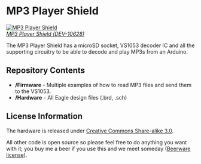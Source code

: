 MP3 Player Shield
==================

[![MP3 Player Shield](https://dlnmh9ip6v2uc.cloudfront.net/images/products/1/0/6/2/8/10628-01b_i_ma.jpg)  
*MP3 Player Shield (DEV-10628)*](https://www.sparkfun.com/products/10628)

The MP3 Player Shield has a microSD socket, VS1053 decoder IC and all the supporting circuitry to be able to decode and play MP3s from an Arduino.

Repository Contents
-------------------
* **/Firmware** - Multiple examples of how to read MP3 files and send them to the VS1053.
* **/Hardware** - All Eagle design files (.brd, .sch)

License Information
-------------------

The hardware is released under [Creative Commons Share-alike 3.0](http://creativecommons.org/licenses/by-sa/3.0/).  

All other code is open source so please feel free to do anything you want with it; you buy me a beer if you use this and we meet someday ([Beerware license](http://en.wikipedia.org/wiki/Beerware)).
